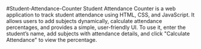 #Student-Attendance-Counter
Student Attendance Counter is a web application to track student attendance using HTML, CSS, and JavaScript. It allows users to add subjects dynamically, calculate attendance percentages, and provides a simple, user-friendly UI. To use it, enter the student’s name, add subjects with attendance details, and click "Calculate Attendance" to view the percentage.

